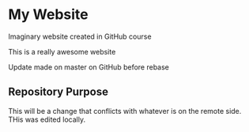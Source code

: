 # My Website
Imaginary website created in GitHub course

This is a really awesome website

Update made on master on GitHub before rebase

## Repository Purpose

This will be a change that conflicts
with whatever is on the remote side.
THis was edited locally.